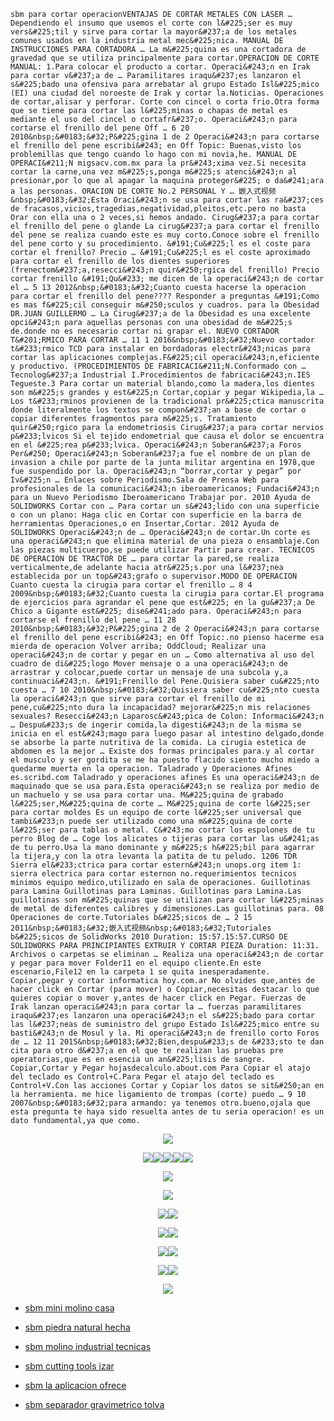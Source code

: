 
```
sbm para cortar operacionVENTAJAS DE CORTAR METALES CON LASER … Dependiendo el insumo que usemos el corte con l&#225;ser es muy vers&#225;til y sirve para cortar la mayor&#237;a de los metales comunes usados en la industria metal mec&#225;nica. MANUAL DE INSTRUCCIONES PARA CORTADORA … La m&#225;quina es una cortadora de gravedad que se utiliza principalmente para cortar.OPERACION DE CORTE MANUAL: 1.Para colocar el producto a cortar. Operaci&#243;n en Irak para cortar v&#237;a de … Paramilitares iraqu&#237;es lanzaron el s&#225;bado una ofensiva para arrebatar al grupo Estado Isl&#225;mico (EI) una ciudad del noroeste de Irak y cortar la.Noticias. Operaciones de cortar,alisar y perforar. Corte con cincel o corta frio.Otra forma que se tiene para cortar las l&#225;minas o chapas de metal es mediante el uso del cincel o cortafr&#237;o. Operaci&#243;n para cortarse el frenillo del pene Off … 6 20 2010&nbsp;&#0183;&#32;P&#225;gina 1 de 2 Operaci&#243;n para cortarse el frenillo del pene escribi&#243; en Off Topic: Buenas,visto los problemillas que tengo cuando lo hago con mi novia,he. MANUAL DE OPERACI&#211;N migsacv.com.mx para la pr&#243;xima vez.Si necesita cortar la carne,una vez m&#225;s,ponga m&#225;s atenci&#243;n al presionar,por lo que al apagar la maquina proteger&#225; o da&#241;ara a las personas. ORACION DE CORTE No.2 PERSONAL Y … 嵌入式视频&nbsp;&#0183;&#32;Esta Oraci&#243;n se usa para cortar las ra&#237;ces de fracasos,vicios,tragedias,negatividad,pleitos,etc.pero no basta Orar con ella una o 2 veces,si hemos andado. Cirug&#237;a para cortar el frenillo del pene o glande La cirug&#237;a para cortar el frenillo del pene se realiza cuando este es muy corto.Conoce sobre el frenillo del pene corto y su procedimiento. &#191;Cu&#225;l es el coste para cortar el frenillo? Precio … &#191;Cu&#225;l es el coste aproximado para cortar el frenillo de los dientes superiores (frenectom&#237;a,resecci&#243;n quir&#250;rgica del frenillo) Precio cortar frenillo &#191;Qu&#233; me dicen de la operaci&#243;n de cortar el … 5 13 2012&nbsp;&#0183;&#32;Cuanto cuesta hacerse la operacion para cortar el frenillo del pene???? Responder a preguntas &#191;Como es mas f&#225;cil conseguir m&#250;sculos y cuadros. para la Obesidad DR.JUAN GUILLERMO … La Cirug&#237;a de la Obesidad es una excelente opci&#243;n para aquellas personas con una obesidad de m&#225;s de.donde no es necesario cortar ni grapar el. NUEVO CORTADOR T&#201;RMICO PARA CORTAR … 11 1 2016&nbsp;&#0183;&#32;Nuevo cortador t&#233;rmico TCD para instalar en bordadoras electr&#243;nicas para cortar las aplicaciones complejas.F&#225;cil operaci&#243;n,eficiente y productivo. (PROCEDIMIENTOS DE FABRICACI&#211;N.Conformado con … Tecnolog&#237;a Industrial I.Procedimientos de fabricaci&#243;n.IES Tegueste.3 Para cortar un material blando,como la madera,los dientes son m&#225;s grandes y est&#225;n Cortar,copiar y pegar Wikipedia,la … Los t&#233;rminos provienen de la tradicional pr&#225;ctica manuscrita donde literalmente los textos se compon&#237;an a base de cortar o copiar diferentes fragmentos para m&#225;s. Tratamiento quir&#250;rgico para la endometriosis Cirug&#237;a para cortar nervios p&#233;lvicos Si el tejido endometrial que causa el dolor se encuentra en el &#225;rea p&#233;lvica. Operaci&#243;n Soberan&#237;a Foros Per&#250; Operaci&#243;n Soberan&#237;a fue el nombre de un plan de invasion a chile por parte de la junta militar argentina en 1978,que fue suspendido por la. Operaci&#243;n “borrar,cortar y pegar” por Iv&#225;n … Enlaces sobre Periodismo.Sala de Prensa Web para profesionales de la comunicaci&#243;n iberoamericanos; Fundaci&#243;n para un Nuevo Periodismo Iberoamericano Trabajar por. 2010 Ayuda de SOLIDWORKS Cortar con … Para cortar un s&#243;lido con una superficie o con un plano: Haga clic en Cortar con superficie en la barra de herramientas Operaciones,o en Insertar,Cortar. 2012 Ayuda de SOLIDWORKS Operaci&#243;n de … Operaci&#243;n de cortar.Un corte es una operaci&#243;n que elimina material de una pieza o ensamblaje.Con las piezas multicuerpo,se puede utilizar Partir para crear. TECNICOS DE OPERACION DE TRACTOR DE … para cortar la pared,se realiza verticalmente,de adelante hacia atr&#225;s.por una l&#237;nea establecida por un top&#243;grafo o supervisor.MODO DE OPERACION Cuanto cuesta la cirugia para cortar el frenillo … 8 4 2009&nbsp;&#0183;&#32;Cuanto cuesta la cirugia para cortar.El programa de ejercicios para agrandar el pene que est&#225; en la gu&#237;a De Chico a Gigante est&#225; dise&#241;ado para. Operaci&#243;n para cortarse el frenillo del pene … 11 28 2010&nbsp;&#0183;&#32;P&#225;gina 2 de 2 Operaci&#243;n para cortarse el frenillo del pene escribi&#243; en Off Topic:.no pienso hacerme esa mierda de operacion Volver arriba; OddCloud; Realizar una operaci&#243;n de cortar y pegar en un … Como alternativa al uso del cuadro de di&#225;logo Mover mensaje o a una operaci&#243;n de arrastrar y colocar,puede cortar un mensaje de una subcola y,a continuaci&#243;n. &#191;Frenillo del Pene.Quisiera saber cu&#225;nto cuesta … 7 10 2010&nbsp;&#0183;&#32;Quisiera saber cu&#225;nto cuesta la operaci&#243;n que sirve para cortar el frenillo de mi pene,cu&#225;nto dura la incapacidad? mejorar&#225;n mis relaciones sexuales? Resecci&#243;n Laparosc&#243;pica de Colon: Informaci&#243;n … Despu&#233;s de ingerir comida,la digesti&#243;n de la misma se inicia en el est&#243;mago para luego pasar al intestino delgado,donde se absorbe la parte nutritiva de la comida. La cirugia estetica de abdomen es la mejor … Existe dos formas principales para.y al cortar el musculo y ser gordita se me ha puesto flacido siento mucho miedo a quedarme muerta en la operacion. Taladrado y Operaciones Afines es.scribd.com Taladrado y operaciones afines Es una operaci&#243;n de maquinado que se usa para.Esta operaci&#243;n se realiza por medio de un machuelo y se usa para cortar una. M&#225;quina de grabado l&#225;ser,M&#225;quina de corte … M&#225;quina de corte l&#225;ser para cortar moldes Es un equipo de corte l&#225;ser universal que tambi&#233;n puede ser utilizado como una m&#225;quina de corte l&#225;ser para tablas o metal. C&#243;mo cortar los espolones de tu perro Blog de … Coge los alicates o tijeras para cortar las u&#241;as de tu perro.Usa la mano dominante y m&#225;s h&#225;bil para agarrar la tijera,y con la otra levanta la patita de tu peludo. 1206 TDR Sierra el&#233;ctrica para cortar estern&#243;n unops.org item 1: sierra electrica para cortar esternon no.requerimientos tecnicos minimos equipo medico,utilizado en sala de operaciones. Guillotinas para Lamina Guillotinas para Laminas. Guillotinas para Lamina.Las guillotinas son m&#225;quinas que se utilizan para cortar l&#225;minas de metal de diferentes calibres y dimensiones.Las guillotinas para. 08 Operaciones de corte.Tutoriales b&#225;sicos de … 2 15 2011&nbsp;&#0183;&#32;嵌入式视频&nbsp;&#0183;&#32;Tutoriales b&#225;sicos de SolidWorks 2010 Duration: 15:57.15:57.CURSO DE SOLIDWORKS PARA PRINCIPIANTES EXTRUIR Y CORTAR PIEZA Duration: 11:31. Archivos o carpetas se eliminan … Realiza una operaci&#243;n de cortar y pegar para mover Folder11 en el equipo cliente.En este escenario,File12 en la carpeta 1 se quita inesperadamente. Copiar,pegar y cortar informatica hoy.com.ar No olvides que,antes de hacer click en Cortar (para mover) o Copiar,necesitas destacar lo que quieres copiar o mover y,antes de hacer click en Pegar. Fuerzas de Irak lanzan operaci&#243;n para cortar la … fuerzas paramilitares iraqu&#237;es lanzaron una operaci&#243;n el s&#225;bado para cortar las l&#237;neas de suministro del grupo Estado Isl&#225;mico entre su basti&#243;n de Mosul y la. Mi operaci&#243;n de frenillo corto Foros de … 12 11 2015&nbsp;&#0183;&#32;Bien,despu&#233;s de &#233;sto te dan cita para otro d&#237;a en el que te realizan las pruebas pre operatorias,que es en esencia un an&#225;lisis de sangre. Copiar,Cortar y Pegar hojasdecalculo.about.com Para Copiar el atajo del teclado es Control+C.Para Pegar el atajo del teclado es Control+V.Con las acciones Cortar y Copiar los datos se sit&#250;an en la herramienta. me hice ligamiento de trompas (corte) puedo … 9 10 2007&nbsp;&#0183;&#32;para armando: ya tenemos otro.bueno,ojala que esta pregunta te haya sido resuelta antes de tu seria operacion! es un dato fundamental,ya que como. 
```

<div align="center">

<a href="https://es-crusher.shibang-china.com/github&k=sbm+para+cortar+operacion"><img src="https://static.shibang-china.com/es/crusher/logo.jpg"></a>

<a href="https://es-crusher.shibang-china.com/github&k=sbm+para+cortar+operacion"><img src="https://static.shibang-china.com/es/crusher/index.jpg"></a><a href="https://es-crusher.shibang-china.com/material.htmlgithub&k=sbm+para+cortar+operacion"><img src="https://static.shibang-china.com/es/crusher/material.jpg"></a><a href="https://es-crusher.shibang-china.com/application.htmlgithub&k=sbm+para+cortar+operacion"><img src="https://static.shibang-china.com/es/crusher/application.jpg"></a><a href="https://es-crusher.shibang-china.com/aboutus.htmlgithub&k=sbm+para+cortar+operacion"><img src="https://static.shibang-china.com/es/crusher/aboutus.jpg"></a><a href="https://es-crusher.shibang-china.com/contact.htmlgithub&k=sbm+para+cortar+operacion"><img src="https://static.shibang-china.com/es/crusher/contact.jpg"></a>

<a href="https://es-crusher.shibang-china.com/github&k=sbm+para+cortar+operacion"><img src="https://static.shibang-china.com/es/crusher/banner.jpg"></a>

<a href="https://swt.shibang-china.com/github&k=sbm+para+cortar+operacion"><img src="https://static.shibang-china.com/es/crusher/text.jpg"></a>

<a href="https://swt.shibang-china.com/github&k=sbm+para+cortar+operacion"><img src="https://static.shibang-china.com/es/crusher/chat.jpg"></a><a href="https://es-crusher.shibang-china.com/contact.htmlgithub&k=sbm+para+cortar+operacion"><img src="https://static.shibang-china.com/es/crusher/message.jpg"></a>

<a href="https://es-crusher.shibang-china.com/products/pe.htmlgithub&k=sbm+para+cortar+operacion"><img src="https://static.shibang-china.com/es/crusher/pe.jpg"></a><a href="https://es-crusher.shibang-china.com/products/pf.htmlgithub&k=sbm+para+cortar+operacion"><img src="https://static.shibang-china.com/es/crusher/pf.jpg"></a>

<a href="https://es-crusher.shibang-china.com/products/hpt.htmlgithub&k=sbm+para+cortar+operacion"><img src="https://static.shibang-china.com/es/crusher/hpt.jpg"></a><a href="https://es-crusher.shibang-china.com/products/vsi.htmlgithub&k=sbm+para+cortar+operacion"><img src="https://static.shibang-china.com/es/crusher/vsi.jpg"></a>

<a href="https://es-crusher.shibang-china.com/products/klv.htmlgithub&k=sbm+para+cortar+operacion"><img src="https://static.shibang-china.com/es/crusher/klv.jpg"></a><a href="https://es-crusher.shibang-china.com/products/portable.htmlgithub&k=sbm+para+cortar+operacion"><img src="https://static.shibang-china.com/es/crusher/portable.jpg"></a>

<a href="https://swt.shibang-china.com/github&k=sbm+para+cortar+operacion"><img src="https://static.shibang-china.com/es/crusher/case.jpg"></a>

</div>


* [sbm mini molino casa](sbm%20mini%20molino%20casa.md)

* [sbm piedra natural hecha](sbm%20piedra%20natural%20hecha.md)

* [sbm molino industrial tecnicas](sbm%20molino%20industrial%20tecnicas.md)

* [sbm cutting tools izar](sbm%20cutting%20tools%20izar.md)

* [sbm la aplicacion ofrece](sbm%20la%20aplicacion%20ofrece.md)

* [sbm separador gravimetrico tolva](sbm%20separador%20gravimetrico%20tolva.md)